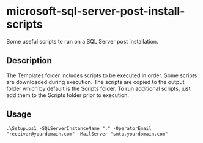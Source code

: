 # microsoft-sql-server-post-install-scripts
Some useful scripts to run on a SQL Server post installation.

## Description
The Templates folder includes scripts to be executed in order. Some scripts are downloaded during execution. 
The scripts are copied to the output folder which by default is the Scripts folder.
To run additional scripts, just add them to the Scripts folder prior to execution.

## Usage

    .\Setup.ps1 -SQLServerInstanceName "." -OperatorEmail "receiver@yourdomain.com" -MailServer "smtp.yourdomain.com"